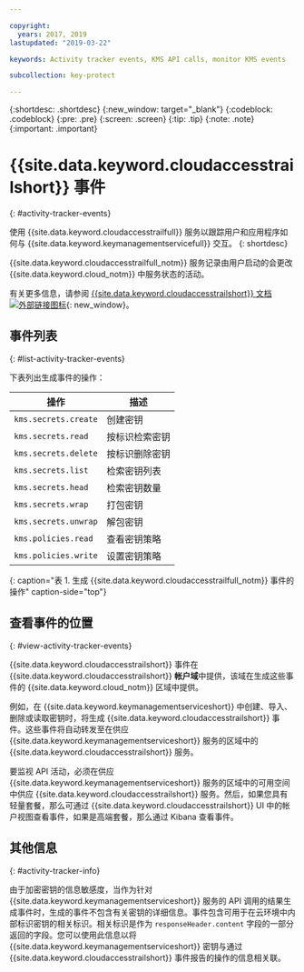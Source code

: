 ```yaml
---

copyright:
  years: 2017, 2019
lastupdated: "2019-03-22"

keywords: Activity tracker events, KMS API calls, monitor KMS events

subcollection: key-protect

---
```


{:shortdesc: .shortdesc}
{:new_window: target="_blank"}
{:codeblock: .codeblock}
{:pre: .pre}
{:screen: .screen}
{:tip: .tip}
{:note: .note}
{:important: .important}

# {{site.data.keyword.cloudaccesstrailshort}} 事件
{: #activity-tracker-events}

使用 {{site.data.keyword.cloudaccesstrailfull}} 服务以跟踪用户和应用程序如何与 {{site.data.keyword.keymanagementservicefull}} 交互。
{: shortdesc}

{{site.data.keyword.cloudaccesstrailfull_notm}} 服务记录由用户启动的会更改 {{site.data.keyword.cloud_notm}} 中服务状态的活动。 

有关更多信息，请参阅 [{{site.data.keyword.cloudaccesstrailshort}} 文档 ![外部链接图标](../../icons/launch-glyph.svg "外部链接图标")](/docs/services/cloud-activity-tracker?topic=cloud-activity-tracker-getting-started-with-cla){: new_window}。

## 事件列表
{: #list-activity-tracker-events}

下表列出生成事件的操作：

|操作|描述|
| -------------------- | --------------------------- |
| `kms.secrets.create` |创建密钥|
| `kms.secrets.read`   |按标识检索密钥|
| `kms.secrets.delete` |按标识删除密钥|
| `kms.secrets.list`   |检索密钥列表|
| `kms.secrets.head`   |检索密钥数量|
| `kms.secrets.wrap`   |打包密钥|
| `kms.secrets.unwrap` |解包密钥|
| `kms.policies.read`  |查看密钥策略|
| `kms.policies.write` |设置密钥策略|
{: caption="表 1. 生成 {{site.data.keyword.cloudaccesstrailfull_notm}} 事件的操作" caption-side="top"}

## 查看事件的位置
{: #view-activity-tracker-events}

<!-- Option 2: Add the following sentence if your service sends events to the account domain. -->

{{site.data.keyword.cloudaccesstrailshort}} 事件在 {{site.data.keyword.cloudaccesstrailshort}} **帐户域**中提供，该域在生成这些事件的 {{site.data.keyword.cloud_notm}} 区域中提供。

例如，在 {{site.data.keyword.keymanagementserviceshort}} 中创建、导入、删除或读取密钥时，将生成 {{site.data.keyword.cloudaccesstrailshort}} 事件。这些事件将自动转发至在供应 {{site.data.keyword.keymanagementserviceshort}} 服务的区域中的 {{site.data.keyword.cloudaccesstrailshort}} 服务。

要监视 API 活动，必须在供应 {{site.data.keyword.keymanagementserviceshort}} 服务的区域中的可用空间中供应 {{site.data.keyword.cloudaccesstrailshort}} 服务。然后，如果您具有轻量套餐，那么可通过 {{site.data.keyword.cloudaccesstrailshort}} UI 中的帐户视图查看事件，如果是高端套餐，那么通过 Kibana 查看事件。

## 其他信息
{: #activity-tracker-info}

由于加密密钥的信息敏感度，当作为针对 {{site.data.keyword.keymanagementserviceshort}} 服务的 API 调用的结果生成事件时，生成的事件不包含有关密钥的详细信息。事件包含可用于在云环境中内部标识密钥的相关标识。相关标识是作为 `responseHeader.content` 字段的一部分返回的字段。您可以使用此信息以将 {{site.data.keyword.keymanagementserviceshort}} 密钥与通过 {{site.data.keyword.cloudaccesstrailshort}} 事件报告的操作的信息相关联。
